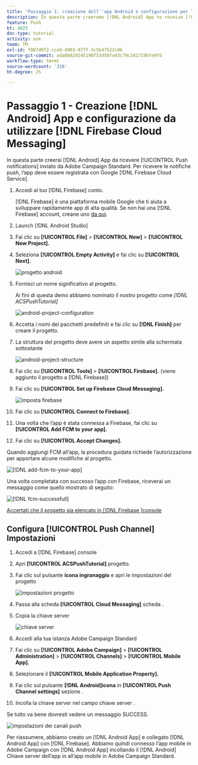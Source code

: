 ```yaml
---
title: 'Passaggio 1: creazione dell''app Android e configurazione per l''utilizzo di Firebase Cloud Messaging'
description: In questa parte creeremo [!DNL Android] App to receive [!UICONTROL Push notifications] inviato da Adobe Campaign Standard. Per ricevere le notifiche push, l’app deve essere registrata con Google [!DNL Firebase Cloud Service].
feature: Push
kt: 4825
doc-type: tutorial
activity: use
team: TM
exl-id: f087d9f2-cce9-4903-977f-3c5b47522c06
source-git-commit: ada0b029245190f53d58fa93c79c161719bfe9fd
workflow-type: tm+mt
source-wordcount: '316'
ht-degree: 2%

---
```


# Passaggio 1 - Creazione [!DNL Android] App e configurazione da utilizzare [!DNL Firebase Cloud Messaging]

In questa parte creerai [!DNL Android] App da ricevere [!UICONTROL Push notifications] inviato da Adobe Campaign Standard. Per ricevere le notifiche push, l’app deve essere registrata con Google [!DNL Firebase Cloud Service].

1. Accedi al tuo [!DNL Firebase] conto.

   [!DNL Firebase] è una piattaforma mobile Google che ti aiuta a sviluppare rapidamente app di alta qualità. Se non hai una [!DNL Firebase] account, creane uno [da qui](https://firebase.google.com).

2. Launch [!DNL Android Studio]
3. Fai clic su **[!UICONTROL File]** > **[!UICONTROL New]** > **[!UICONTROL New Project].**
4. Seleziona **[!UICONTROL Empty Activity]** e fai clic su **[!UICONTROL Next].**

   ![progetto android](assets/android-project.PNG)

5. Fornisci un nome significativo al progetto.

   Ai fini di questa demo abbiamo nominato il nostro progetto come *[!DNL ACSPushTutorial]*

   ![android-project-configuration](assets/android-project-configuration.PNG)

6. Accetta i nomi dei pacchetti predefiniti e fai clic su **[!DNL Finish]** per creare il progetto.
7. La struttura del progetto deve avere un aspetto simile alla schermata sottostante

   ![android-project-structure](assets/android-project-structure.PNG)

8. Fai clic su **[!UICONTROL Tools]** > **[!UICONTROL Firebase].** (viene aggiunto il progetto a [!DNL Firebase])
9. Fai clic su **[!UICONTROL Set up Firebase Cloud Messaging].**

   ![imposta firebase](assets/android-project-firebase-messaging.PNG)

10. Fai clic su **[!UICONTROL Connect to Firebase].**
11. Una volta che l’app è stata connessa a Firebase, fai clic su **[!UICONTROL Add FCM to your app].**
12. Fai clic su **[!UICONTROL Accept Changes].**

   Quando aggiungi FCM all’app, la procedura guidata richiede l’autorizzazione per apportare alcune modifiche al progetto.

   ![[!DNL add-fcm-to-your-app]](assets/firebase-add-fcm-to-app.PNG)

Una volta completata con successo l’app con Firebase, riceverai un messaggio come quello mostrato di seguito:

![[!DNL fcm-successfull]](assets/android-firebase-success.PNG)

[Accertati che il progetto sia elencato in [!DNL Firebase ]console](https://console.firebase.google.com/)

## Configura [!UICONTROL Push Channel] Impostazioni

1. Accedi a [!DNL Firebase] console
2. Apri **[!UICONTROL ACSPushTutorial]** progetto.
3. Fai clic sul pulsante **icona ingranaggio** e apri le impostazioni del progetto

   ![impostazioni progetto](assets/firebase-project-settings.PNG)

4. Passa alla scheda **[!UICONTROL Cloud Messaging]** scheda .
5. Copia la chiave server

   ![chiave server](assets/firebase-server-key.PNG)

6. Accedi alla tua istanza Adobe Campaign Standard
7. Fai clic su **[!UICONTROL Adobe Campaign]** > **[!UICONTROL Administration]** > **[!UICONTROL Channels]** > **[!UICONTROL Mobile App].**
8. Selezionare il **[!UICONTROL Mobile Application Property].**
9. Fai clic sul pulsante **[!DNL Android]icona** in **[!UICONTROL Push Channel settings]** sezione .
10. Incolla la chiave server nel campo chiave server .

Se tutto va bene dovresti vedere un messaggio SUCCESS.

![impostazioni dei canali push](assets/push-channel-settings.PNG)

Per riassumere, abbiamo creato un [!DNL Android App] e collegato [!DNL Android App] con [!DNL Firebase]. Abbiamo quindi connesso l’app mobile in Adobe Campaign con [!DNL Android App] incollando il [!DNL Android] Chiave server dell’app in all’app mobile in Adobe Campaign Standard.
